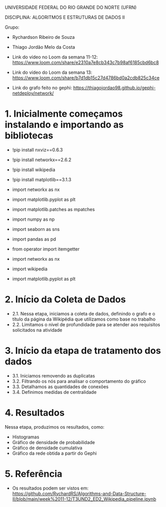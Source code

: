 UNIVERSIDADE FEDERAL DO RIO GRANDE DO NORTE (UFRN)

DISCIPLINA: ALGORITMOS E ESTRUTURAS DE DADOS II

Grupo: 
- Rychardson Ribeiro de Souza
- Thiago Jordão Melo da Costa

- Link do vídeo no Loom da semana 11-12: https://www.loom.com/share/e2310a7e8cb343c7b98af6185cbd6bc8
- Link do vídeo do Loom da semana 13: https://www.loom.com/share/b7d1db15c27d4786bd0a2cdb825c34ce
- Link do grafo feito no gephi: https://thiagojordao98.github.io/gephi-netdeploy/network/

# 1. Inicialmente começamos instalando e importando as bibliotecas #

- !pip install nxviz==0.6.3
- !pip install networkx==2.6.2
- !pip install wikipedia
- !pip install matplotlib==3.1.3
- import networkx as nx
- import matplotlib.pyplot as plt
- import matplotlib.patches as mpatches
- import numpy as np
- import seaborn as sns
- import pandas as pd
     

- from operator import itemgetter
- import networkx as nx
- import wikipedia
- import matplotlib.pyplot as plt
     

# 2. Início da Coleta de Dados #

- 2.1. Nessa etapa, iniciamos a coleta de dados, definindo o grafo e o título da página da Wikipédia que utilizamos como base no trabalho
- 2.2. Limitamos o nível de profundidade para se atender aos requisitos solicitados na atividade

# 3. Início da etapa de tratamento dos dados #

- 3.1. Iniciamos removendo as duplicatas
- 3.2. Filtrando os nós para analisar o comportamento do gráfico
- 3.3. Detalhamos as quantidades de conexões
- 3.4. Definimos medidas de centralidade

# 4. Resultados #

Nessa etapa, produzimos os resultados, como:
- Histogramas
- Gráfico de densidade de probabilidade
- Gráfico de densidade cumulativa
- Gráfico da rede obtida a partir do Gephi

# 5. Referência #
- Os resultados podem ser vistos em:
https://github.com/RychardRS/Algorithms-and-Data-Structure-II/blob/main/week%2011-12/T3UND2_ED2_Wikipedia_pipeline.ipynb



     


